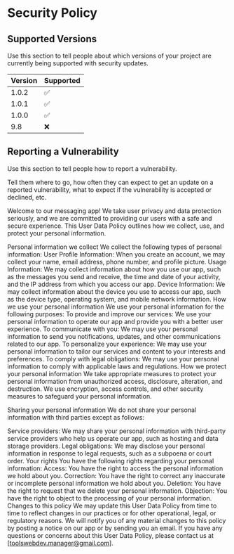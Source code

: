 # Security Policy

## Supported Versions

Use this section to tell people about which versions of your project are
currently being supported with security updates.

| Version | Supported          |
| ------- | ------------------ |
| 1.0.2   | :white_check_mark: |
| 1.0.1   | :white_check_mark: |
| 1.0.0   | :white_check_mark: |
| 9.8     | :x:                |

## Reporting a Vulnerability

Use this section to tell people how to report a vulnerability.

Tell them where to go, how often they can expect to get an update on a
reported vulnerability, what to expect if the vulnerability is accepted or
declined, etc.

Welcome to our messaging app! We take user privacy and data protection seriously, and we are committed to providing our users with a safe and secure experience. This User Data Policy outlines how we collect, use, and protect your personal information.

Personal information we collect
We collect the following types of personal information:
User Profile Information: When you create an account, we may collect your name, email address, phone number, and profile picture.
Usage Information: We may collect information about how you use our app, such as the messages you send and receive, the time and date of your activity, and the IP address from which you access our app.
Device Information: We may collect information about the device you use to access our app, such as the device type, operating system, and mobile network information.
How we use your personal information
We use your personal information for the following purposes:
To provide and improve our services: We use your personal information to operate our app and provide you with a better user experience.
To communicate with you: We may use your personal information to send you notifications, updates, and other communications related to our app.
To personalize your experience: We may use your personal information to tailor our services and content to your interests and preferences.
To comply with legal obligations: We may use your personal information to comply with applicable laws and regulations.
How we protect your personal information
We take appropriate measures to protect your personal information from unauthorized access, disclosure, alteration, and destruction. We use encryption, access controls, and other security measures to safeguard your personal information.

Sharing your personal information
We do not share your personal information with third parties except as follows:

Service providers: We may share your personal information with third-party service providers who help us operate our app, such as hosting and data storage providers.
Legal obligations: We may disclose your personal information in response to legal requests, such as a subpoena or court order.
Your rights
You have the following rights regarding your personal information:
Access: You have the right to access the personal information we hold about you.
Correction: You have the right to correct any inaccurate or incomplete personal information we hold about you.
Deletion: You have the right to request that we delete your personal information.
Objection: You have the right to object to the processing of your personal information.
Changes to this policy
We may update this User Data Policy from time to time to reflect changes in our practices or for other operational, legal, or regulatory reasons. We will notify you of any material changes to this policy by posting a notice on our app or by sending you an email.
If you have any questions or concerns about this User Data Policy, please contact us at [toolswebdev.manager@gmail.com].
